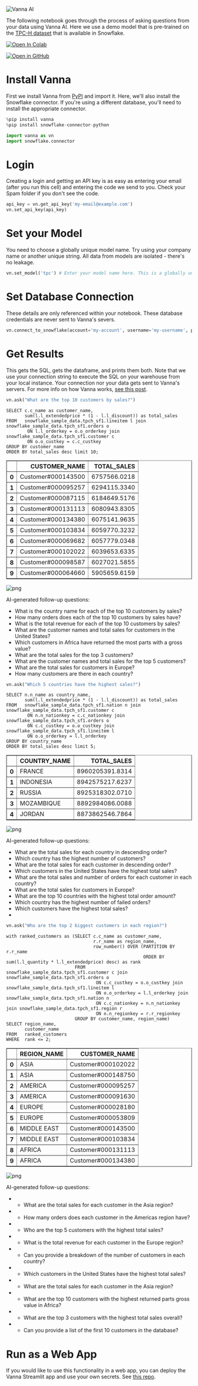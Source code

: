 ![Vanna AI](https://img.vanna.ai/vanna-ask.svg)

The following notebook goes through the process of asking questions from your data using Vanna AI. Here we use a demo model that is pre-trained on the [TPC-H dataset](https://docs.snowflake.com/en/user-guide/sample-data-tpch.html) that is available in Snowflake.

[![Open In Colab](https://colab.research.google.com/assets/colab-badge.svg)](https://colab.research.google.com/github/vanna-ai/vanna-py/blob/main/notebooks/vn-ask.ipynb)

[![Open in GitHub](https://img.vanna.ai/github.svg)](https://github.com/vanna-ai/vanna-py/blob/main/notebooks/vn-ask.ipynb)

# Install Vanna
First we install Vanna from [PyPI](https://pypi.org/project/vanna/) and import it.
Here, we'll also install the Snowflake connector. If you're using a different database, you'll need to install the appropriate connector.


```python
%pip install vanna
%pip install snowflake-connector-python
```


```python
import vanna as vn
import snowflake.connector
```

# Login
Creating a login and getting an API key is as easy as entering your email (after you run this cell) and entering the code we send to you. Check your Spam folder if you don't see the code.


```python
api_key = vn.get_api_key('my-email@example.com')
vn.set_api_key(api_key)
```

# Set your Model
You need to choose a globally unique model name. Try using your company name or another unique string. All data from models are isolated - there's no leakage.


```python
vn.set_model('tpc') # Enter your model name here. This is a globally unique identifier for your model.
```

# Set Database Connection
These details are only referenced within your notebook. These database credentials are never sent to Vanna's severs.


```python
vn.connect_to_snowflake(account='my-account', username='my-username', password='my-password', database='my-database')
```

# Get Results
This gets the SQL, gets the dataframe, and prints them both. Note that we use your connection string to execute the SQL on your warehouse from your local instance. Your connection nor your data gets sent to Vanna's servers. For more info on how Vanna works, [see this post](https://medium.com/vanna-ai/how-vanna-works-how-to-train-it-data-security-8d8f2008042).


```python
vn.ask("What are the top 10 customers by sales?")
```

    SELECT c.c_name as customer_name,
           sum(l.l_extendedprice * (1 - l.l_discount)) as total_sales
    FROM   snowflake_sample_data.tpch_sf1.lineitem l join snowflake_sample_data.tpch_sf1.orders o
            ON l.l_orderkey = o.o_orderkey join snowflake_sample_data.tpch_sf1.customer c
            ON o.o_custkey = c.c_custkey
    GROUP BY customer_name
    ORDER BY total_sales desc limit 10;



<div>
<style scoped>
    .dataframe tbody tr th:only-of-type {
        vertical-align: middle;
    }

    .dataframe tbody tr th {
        vertical-align: top;
    }

    .dataframe thead th {
        text-align: right;
    }
</style>
<table border="1" class="dataframe">
  <thead>
    <tr style="text-align: right;">
      <th></th>
      <th>CUSTOMER_NAME</th>
      <th>TOTAL_SALES</th>
    </tr>
  </thead>
  <tbody>
    <tr>
      <th>0</th>
      <td>Customer#000143500</td>
      <td>6757566.0218</td>
    </tr>
    <tr>
      <th>1</th>
      <td>Customer#000095257</td>
      <td>6294115.3340</td>
    </tr>
    <tr>
      <th>2</th>
      <td>Customer#000087115</td>
      <td>6184649.5176</td>
    </tr>
    <tr>
      <th>3</th>
      <td>Customer#000131113</td>
      <td>6080943.8305</td>
    </tr>
    <tr>
      <th>4</th>
      <td>Customer#000134380</td>
      <td>6075141.9635</td>
    </tr>
    <tr>
      <th>5</th>
      <td>Customer#000103834</td>
      <td>6059770.3232</td>
    </tr>
    <tr>
      <th>6</th>
      <td>Customer#000069682</td>
      <td>6057779.0348</td>
    </tr>
    <tr>
      <th>7</th>
      <td>Customer#000102022</td>
      <td>6039653.6335</td>
    </tr>
    <tr>
      <th>8</th>
      <td>Customer#000098587</td>
      <td>6027021.5855</td>
    </tr>
    <tr>
      <th>9</th>
      <td>Customer#000064660</td>
      <td>5905659.6159</td>
    </tr>
  </tbody>
</table>
</div>



    
![png](vn-ask_files/vn-ask_10_2.png)
    



AI-generated follow-up questions:

* What is the country name for each of the top 10 customers by sales?
* How many orders does each of the top 10 customers by sales have?
* What is the total revenue for each of the top 10 customers by sales?
* What are the customer names and total sales for customers in the United States?
* Which customers in Africa have returned the most parts with a gross value?
* What are the total sales for the top 3 customers?
* What are the customer names and total sales for the top 5 customers?
* What are the total sales for customers in Europe?
* How many customers are there in each country?




```python
vn.ask("Which 5 countries have the highest sales?")
```

    SELECT n.n_name as country_name,
           sum(l.l_extendedprice * (1 - l.l_discount)) as total_sales
    FROM   snowflake_sample_data.tpch_sf1.nation n join snowflake_sample_data.tpch_sf1.customer c
            ON n.n_nationkey = c.c_nationkey join snowflake_sample_data.tpch_sf1.orders o
            ON c.c_custkey = o.o_custkey join snowflake_sample_data.tpch_sf1.lineitem l
            ON o.o_orderkey = l.l_orderkey
    GROUP BY country_name
    ORDER BY total_sales desc limit 5;



<div>
<style scoped>
    .dataframe tbody tr th:only-of-type {
        vertical-align: middle;
    }

    .dataframe tbody tr th {
        vertical-align: top;
    }

    .dataframe thead th {
        text-align: right;
    }
</style>
<table border="1" class="dataframe">
  <thead>
    <tr style="text-align: right;">
      <th></th>
      <th>COUNTRY_NAME</th>
      <th>TOTAL_SALES</th>
    </tr>
  </thead>
  <tbody>
    <tr>
      <th>0</th>
      <td>FRANCE</td>
      <td>8960205391.8314</td>
    </tr>
    <tr>
      <th>1</th>
      <td>INDONESIA</td>
      <td>8942575217.6237</td>
    </tr>
    <tr>
      <th>2</th>
      <td>RUSSIA</td>
      <td>8925318302.0710</td>
    </tr>
    <tr>
      <th>3</th>
      <td>MOZAMBIQUE</td>
      <td>8892984086.0088</td>
    </tr>
    <tr>
      <th>4</th>
      <td>JORDAN</td>
      <td>8873862546.7864</td>
    </tr>
  </tbody>
</table>
</div>



    
![png](vn-ask_files/vn-ask_11_2.png)
    



AI-generated follow-up questions:

* What are the total sales for each country in descending order?
* Which country has the highest number of customers?
* What are the total sales for each customer in descending order?
* Which customers in the United States have the highest total sales?
* What are the total sales and number of orders for each customer in each country?
* What are the total sales for customers in Europe?
* What are the top 10 countries with the highest total order amount?
* Which country has the highest number of failed orders?
* Which customers have the highest total sales?
* 




```python
vn.ask("Who are the top 2 biggest customers in each region?")
```

    with ranked_customers as (SELECT c.c_name as customer_name,
                                     r.r_name as region_name,
                                     row_number() OVER (PARTITION BY r.r_name
                                                        ORDER BY sum(l.l_quantity * l.l_extendedprice) desc) as rank
                              FROM   snowflake_sample_data.tpch_sf1.customer c join snowflake_sample_data.tpch_sf1.orders o
                                      ON c.c_custkey = o.o_custkey join snowflake_sample_data.tpch_sf1.lineitem l
                                      ON o.o_orderkey = l.l_orderkey join snowflake_sample_data.tpch_sf1.nation n
                                      ON c.c_nationkey = n.n_nationkey join snowflake_sample_data.tpch_sf1.region r
                                      ON n.n_regionkey = r.r_regionkey
                              GROUP BY customer_name, region_name)
    SELECT region_name,
           customer_name
    FROM   ranked_customers
    WHERE  rank <= 2;



<div>
<style scoped>
    .dataframe tbody tr th:only-of-type {
        vertical-align: middle;
    }

    .dataframe tbody tr th {
        vertical-align: top;
    }

    .dataframe thead th {
        text-align: right;
    }
</style>
<table border="1" class="dataframe">
  <thead>
    <tr style="text-align: right;">
      <th></th>
      <th>REGION_NAME</th>
      <th>CUSTOMER_NAME</th>
    </tr>
  </thead>
  <tbody>
    <tr>
      <th>0</th>
      <td>ASIA</td>
      <td>Customer#000102022</td>
    </tr>
    <tr>
      <th>1</th>
      <td>ASIA</td>
      <td>Customer#000148750</td>
    </tr>
    <tr>
      <th>2</th>
      <td>AMERICA</td>
      <td>Customer#000095257</td>
    </tr>
    <tr>
      <th>3</th>
      <td>AMERICA</td>
      <td>Customer#000091630</td>
    </tr>
    <tr>
      <th>4</th>
      <td>EUROPE</td>
      <td>Customer#000028180</td>
    </tr>
    <tr>
      <th>5</th>
      <td>EUROPE</td>
      <td>Customer#000053809</td>
    </tr>
    <tr>
      <th>6</th>
      <td>MIDDLE EAST</td>
      <td>Customer#000143500</td>
    </tr>
    <tr>
      <th>7</th>
      <td>MIDDLE EAST</td>
      <td>Customer#000103834</td>
    </tr>
    <tr>
      <th>8</th>
      <td>AFRICA</td>
      <td>Customer#000131113</td>
    </tr>
    <tr>
      <th>9</th>
      <td>AFRICA</td>
      <td>Customer#000134380</td>
    </tr>
  </tbody>
</table>
</div>



    
![png](vn-ask_files/vn-ask_12_2.png)
    



AI-generated follow-up questions:

* - What are the total sales for each customer in the Asia region?
* - How many orders does each customer in the Americas region have?
* - Who are the top 5 customers with the highest total sales?
* - What is the total revenue for each customer in the Europe region?
* - Can you provide a breakdown of the number of customers in each country?
* - Which customers in the United States have the highest total sales?
* - What are the total sales for each customer in the Asia region?
* - What are the top 10 customers with the highest returned parts gross value in Africa?
* - What are the top 3 customers with the highest total sales overall?
* - Can you provide a list of the first 10 customers in the database?



# Run as a Web App
If you would like to use this functionality in a web app, you can deploy the Vanna Streamlit app and use your own secrets. See [this repo](https://github.com/vanna-ai/vanna-streamlit).
